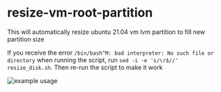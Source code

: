 # resize-vm-root-partition
This will automatically resize ubuntu 21.04 vm lvm partition to fill new partition size

If you receive the error ```/bin/bash^M: bad interpreter: No such file or directory``` when running the script, run ```sed -i -e 's/\r$//' resize_disk.sh```. Then re-run the script to make it work

![example usage](https://user-images.githubusercontent.com/59838814/150665782-64fc293d-1b98-4e28-8cca-11bbe11b2ad3.png)
